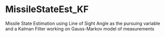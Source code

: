 # MissileStateEst_KF
Missile State Estimation using Line of Sight Angle as the pursuing variable and a Kalman Filter working on Gauss-Markov model of measurements
